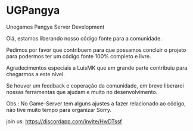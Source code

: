 # UGPangya
Unogames Pangya Server Development

Olá, estamos liberando nosso código fonte para a comunidade.

Pedimos por favor que contribuem para que possamos concluir o projeto para podermos ter um código fonte 100% completo e livre.

Agradecimentos especiais a LuisMK que em grande parte contribuiu para chegarmos a este nível.

Se houver um feedback e coperação da comunidade, em breve liberarei nossas ferramentas que ajudam e muito no desenvolvimento.


Obs.: No Game-Server tem alguns ajustes a fazer relacionado ao código, não tive muito tempo para organizar Sorry.

join us: https://discordapp.com/invite/HwDTssf
